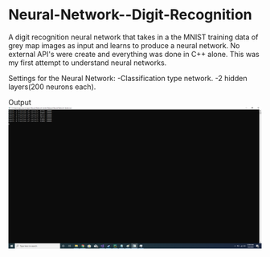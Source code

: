 # Neural-Network--Digit-Recognition
A digit recognition neural network that takes in a the MNIST training data of grey map images as input and  learns to produce a neural network. No external API's were create and everything was done in C++ alone. This was my first attempt to understand neural networks.

Settings for the Neural Network:
  -Classification type network.
  -2 hidden layers(200 neurons each).

Output
![Output Image](Output.png)

